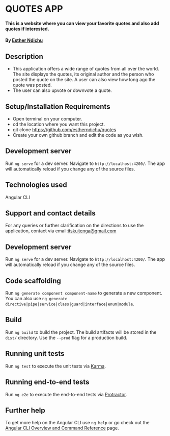 # QUOTES APP

#### This is a website where you can view your favorite quotes and also add quotes if interested.
#### By [Esther Ndichu](https://github.com/estherndichu)

## Description
* This application offers a wide range of quotes from all over the world. The site displays the quotes, its original author and the person who posted the quote on the site. A user can also view how long ago the quote was posted.
* The user can also upvote or downvote a quote.

## Setup/Installation Requirements
* Open terminal on your computer.
* cd the location where you want this project.
* git clone https://github.com/estherndichu/quotes
* Create your own github branch and edit the code as you wish.

## Development server

Run `ng serve` for a dev server. Navigate to `http://localhost:4200/`. The app will automatically reload if you change any of the source files.

## Technologies used
Angular CLI

## Support and contact details
For any queries or further clarification on the directions to use the application, contact via email:itskuijenga@gmail.com


## Development server

Run `ng serve` for a dev server. Navigate to `http://localhost:4200/`. The app will automatically reload if you change any of the source files.

## Code scaffolding

Run `ng generate component component-name` to generate a new component. You can also use `ng generate directive|pipe|service|class|guard|interface|enum|module`.

## Build

Run `ng build` to build the project. The build artifacts will be stored in the `dist/` directory. Use the `--prod` flag for a production build.

## Running unit tests

Run `ng test` to execute the unit tests via [Karma](https://karma-runner.github.io).

## Running end-to-end tests

Run `ng e2e` to execute the end-to-end tests via [Protractor](http://www.protractortest.org/).

## Further help

To get more help on the Angular CLI use `ng help` or go check out the [Angular CLI Overview and Command Reference](https://angular.io/cli) page.
